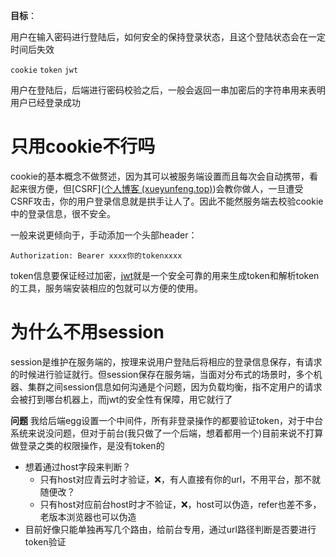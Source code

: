 **目标**：

用户在输入密码进行登陆后，如何安全的保持登录状态，且这个登陆状态会在一定时间后失效

`cookie` `token` `jwt`

用户在登陆后，后端进行密码校验之后，一般会返回一串加密后的字符串用来表明用户已经登录成功

# 只用cookie不行吗

cookie的基本概念不做赘述，因为其可以被服务端设置而且每次会自动携带，看起来很方便，但[CSRF]([个人博客 (xueyunfeng.top)](http://blog.xueyunfeng.top/articles/16))会教你做人，一旦遭受CSRF攻击，你的用户登录信息就是拱手让人了。因此不能然服务端去校验cookie中的登录信息，很不安全。

一般来说更倾向于，手动添加一个头部header：

`Authorization: Bearer xxxx你的tokenxxxx`

token信息要保证经过加密，[jwt](https://www.npmjs.com/package/jwt)就是一个安全可靠的用来生成token和解析token的工具，服务端安装相应的包就可以方便的使用。

# 为什么不用session

session是维护在服务端的，按理来说用户登陆后将相应的登录信息保存，有请求的时候进行验证就行。但session保存在服务端，当面对分布式的场景时，多个机器、集群之间session信息如何沟通是个问题，因为负载均衡，指不定用户的请求会被打到哪台机器上，而jwt的安全性有保障，用它就行了



**问题**
我给后端egg设置一个中间件，所有非登录操作的都要验证token，对于中台系统来说没问题，但对于前台(我只做了一个后端，想着都用一个)目前来说不打算做登录之类的权限操作，是没有token的

* 想着通过host字段来判断？
  * 只有host对应青云时才验证，❌，有人直接有你的url，不用平台，那不就随便改？
  * 只有host对应前台host时才不验证，❌，host可以伪造，refer也差不多，老版本浏览器也可以伪造
* 目前好像只能单独再写几个路由，给前台专用，通过url路径判断是否要进行token验证